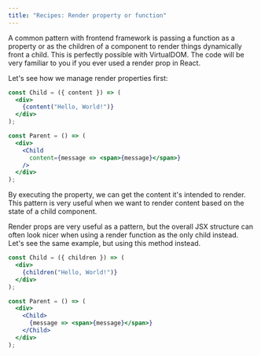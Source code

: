 ```yaml
---
title: "Recipes: Render property or function"
---
```


A common pattern with frontend framework is passing a function as a property or as the children of a component to
 render things dynamically front a child. This is perfectly possible with VirtualDOM. The code will be very
 familiar to you if you ever used a render prop in React.

Let's see how we manage render properties first:

```jsx
const Child = ({ content }) => (
  <div>
    {content("Hello, World!")}
  </div>
);

const Parent = () => (
  <div>
    <Child 
      content={message => <span>{message}</span>}
    />
  </div>
);
```

By executing the property, we can get the content it's intended to render. This pattern is very useful when we want
 to render content based on the state of a child component.

Render props are very useful as a pattern, but the overall JSX structure can often look nicer when using a render
 function as the only child instead. Let's see the same example, but using this method instead.

```jsx
const Child = ({ children }) => (
  <div>
    {children("Hello, World!")}
  </div>
);

const Parent = () => (
  <div>
    <Child>
      {message => <span>{message}</span>}
    </Child>
  </div>
);
```
